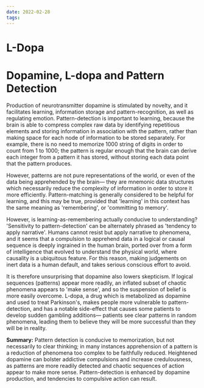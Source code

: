 ```yaml
---
date: 2022-02-28
tags:
---
```

# L-Dopa

# Dopamine, L-dopa and Pattern Detection
Production of neurotransmitter dopamine is stimulated by novelty, and it facilitates learning, information storage and pattern-recognition, as well as regulating emotion. Pattern-detection is important to learning, because the brain is able to compress complex raw data by identifying repetitious elements and storing information in association with the pattern, rather than making space for each node of information to be stored separately. For example, there is no need to memorize 1000 string of digits in order to count from 1 to 1000; the pattern is regular enough that the brain can derive each integer from a pattern it has stored, without storing each data point that the pattern produces. 

However, patterns are not pure representations of the world, or even of the data being apprehended by the brain— they are mnemonic data structures which necessarily reduce the complexity of information in order to store it more efficiently. Pattern-matching is generally considered to be helpful for learning, and this may be true, provided that 'learning' in this context has the same meaning as 'remembering', or 'committing to memory'.

However, is learning-as-remembering actually conducive to understanding? 'Sensitivity to pattern-detection' can be alternately phrased as 'tendency to apply narrative'. Humans cannot resist but apply narrative to phenomena, and it seems that a compulsion to apprehend data in a logical or causal sequence is deeply ingrained in the human brain, ported over from a form of intelligence that evolved to understand the physical world, where causality is a ubiquitous feature. For this reason, making judgements on inert data is a human default, and takes serious conscious effort to avoid.

It is therefore unsurprising that dopamine also lowers skepticism. If logical sequences (patterns) appear more readily, an inflated subset of chaotic phenomena appears to 'make sense', and so the suspension of belief is more easily overcome. L-dopa, a drug which is metabolized as dopamine and used to treat Parkinson's, makes people more vulnerable to pattern-detection, and has a notable side-effect that causes some patients to develop sudden gambling additions— patients see clear patterns in random phenomena, leading them to believe they will be more successful than they will be in reality.

**Summary:** Pattern detection is conducive to memorization, but not necessarily to clear thinking; in many instances apprehension of a pattern is a reduction of phenomena too complex to be faithfully reduced. Heightened dopamine can bolster addictive compulsions and increase credulousness, as patterns are more readily detected and chaotic sequences of action appear to make more sense. Pattern-detection is enhanced by dopamine production, and tendencies to compulsive action can result. 
